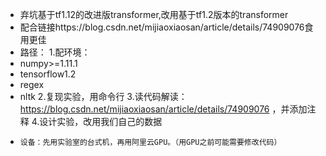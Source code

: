 -    弃坑基于tf1.12的改进版transformer,改用基于tf1.2版本的transformer
-    配合链接https://blog.csdn.net/mijiaoxiaosan/article/details/74909076食用更佳
-    路径：
1.配环境：
  - numpy>=1.11.1
  - tensorflow1.2
  - regex
  - nltk
2.复现实验，用命令行
3.读代码解读：https://blog.csdn.net/mijiaoxiaosan/article/details/74909076 ，并添加注释
4.设计实验，改用我们自己的数据
-     设备：先用实验室的台式机，再用阿里云GPU。（用GPU之前可能需要修改代码）
  
